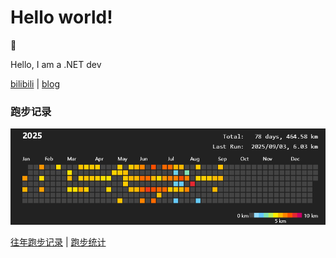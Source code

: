 # Hello world!

👋

Hello, I am a .NET dev


[bilibili](https://space.bilibili.com/47754706) | [blog](https://prime167.github.io)

### 跑步记录
![2025](https://github.com/prime167/MyRunningLog/blob/main/data/2025.png)

[往年跑步记录](https://github.com/prime167/MyRunningLog/blob/main/README.md)      |        [跑步统计](https://github.com/prime167/MyRunningLog/blob/main/trend.md)
